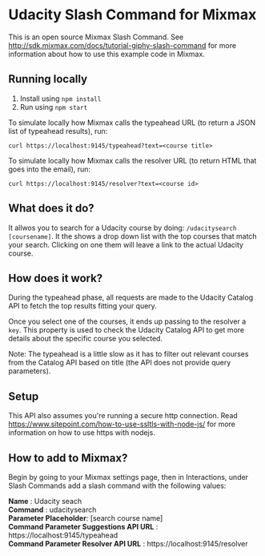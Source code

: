 # Udacity Slash Command for Mixmax

This is an open source Mixmax Slash Command. See <http://sdk.mixmax.com/docs/tutorial-giphy-slash-command> for more information about how to use this example code in Mixmax.

## Running locally

1. Install using `npm install`
2. Run using `npm start`

To simulate locally how Mixmax calls the typeahead URL (to return a JSON list of typeahead results), run:

```
curl https://localhost:9145/typeahead?text=<course title>
```

To simulate locally how Mixmax calls the resolver URL (to return HTML that goes into the email), run:

```
curl https://localhost:9145/resolver?text=<course id>
```

## What does it do?

It allwos you to search for a Udacity course by doing: ````/udacitysearch [coursename]````. It the shows a drop down list with the top courses that match your search. Clicking on one them will leave a link to the actual Udacity course.

## How does it work?

During the typeahead phase, all requests are made to the Udacity Catalog API to fetch the top results fitting your query. 

Once you select one of the courses, it ends up passing to the resolver a ```key```. This property is used to check the Udacity Catalog API to get more details about the specific course you selected. 

Note: The typeahead is a little slow as it has to filter out relevant courses from the Catalog API based on title (the API does not provide query parameters).

## Setup

This API also assumes you're running a secure http connection. Read <https://www.sitepoint.com/how-to-use-ssltls-with-node-js/> for more information on how to use https with nodejs.

## How to add to Mixmax?

Begin by going to your Mixmax settings page, then in Interactions, under Slash Commands add a slash command with the following values:

__Name__ : Udacity seach<br>
__Command__ : udacitysearch<br>
__Parameter Placeholder__: [search course name]<br>
__Command Parameter Suggestions API URL__ : https://localhost:9145/typeahead<br>
__Command Parameter Resolver API URL__ : https://localhost:9145/resolver<br>